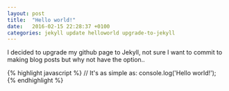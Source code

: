```yaml
---
layout: post
title:  "Hello world!"
date:   2016-02-15 22:28:37 +0100
categories: jekyll update helloworld upgrade-to-jekyll
---
```


I decided to upgrade my github page to Jekyll, not sure I want to commit to making blog posts but why not have the option..

{% highlight javascript %}
// It's as simple as:
console.log('Hello world!');
{% endhighlight %}

